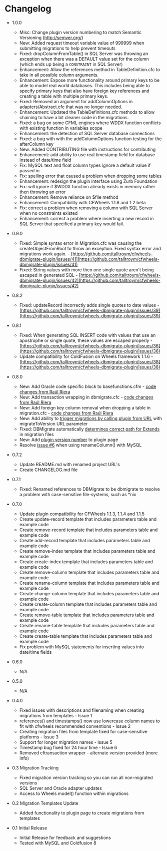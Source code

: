 # Changelog

* 1.0.0
  * Misc: Change plugin version numbering to match Semantic Versioning (http://semver.org/)
  * New: Added request timeout variable value of 999999 when submitting migrations to help prevent timeouts
  * Fixed: dropColumnFromTable() in SQL Server was throwing an exception when there was a DEFAULT value set for the column (which ends up being a `CONSTRAINT` in SQL Server)
  * Enhancement: Allow the references method in TableDefinition.cfc to take in all possible column arguments.
  * Enhancement: Expose more functionality around primary keys to be able to model real world databases. This includes being able to specify primary keys that also have foreign key references and creating a table with multiple primary keys.
  * Fixed: Removed an argument for addColumnOptions in adapters/Abstract.cfc that was no longer needed.
  * Enhancement: Updated the TableDefinitions.cfc methods to allow chaining to have a bit cleaner code in the migrations.
  * Fixed: a bug on some CFML engines where WDDX function conflicts with existing function in variables scope
  * Enhancement: the detection of SQL Server database connections
  * Fixed: a bug with with the addColumnOptions function testing for the afterColumn key
  * New: Added CONTRIBUTING file with instructions for contributing
  * Enhancement: add ability to use real timestamp field for database instead of date/time field
  * Fix: MySQL text and float column types ignore a default value if passed in
  * Fix: spelling error that caused a problem when dropping some tables
  * Enhancement: redesign the plugin interface using Zurb Foundation
  * Fix: will ignore if $WDDX function already exists in memory rather then throwing an error
  * Enhancement: Remove reliance on $file method
  * Enhancement: Compatibility with CFWheels 1.1.8 and 1.2 beta
  * Fix: correct a problem when removing a column with SQL Server when no constraints existed
  * Enhancement: correct a problem where inserting a new record in SQL Server that specified a primary key would fail.
  

* 0.9.0
  * Fixed: Simple syntax error in Migration.cfc was causing the createObjectFromRoot to throw an exception. Fixed syntax error and migrations work again.  - [https://github.com/talltroym/cfwheels-dbmigrate-plugin/issues/41](https://github.com/talltroym/cfwheels-dbmigrate-plugin/issues/41)
  * Fixed: String values with more then one single quote aren't being escaped in generated SQL  - [https://github.com/talltroym/cfwheels-dbmigrate-plugin/issues/42](https://github.com/talltroym/cfwheels-dbmigrate-plugin/issues/42)

* 0.8.2
  * Fixed: updateRecord incorrectly adds single quotes to date values - [https://github.com/talltroym/cfwheels-dbmigrate-plugin/issues/39](https://github.com/talltroym/cfwheels-dbmigrate-plugin/issues/39)

* 0.8.1
  * Fixed: When generating SQL INSERT code with values that use an apostrophe or single quote, these values are escaped properly - [https://github.com/talltroym/cfwheels-dbmigrate-plugin/issues/36](https://github.com/talltroym/cfwheels-dbmigrate-plugin/issues/36)
  * Update compatibility for ColdFusion on Wheels framework 1.1.6 - [https://github.com/talltroym/cfwheels-dbmigrate-plugin/issues/38](https://github.com/talltroym/cfwheels-dbmigrate-plugin/issues/38)

* 0.8.0
  * New: Add Oracle code specific block to basefunctions.cfm - [code changes from Raúl Riera](https://github.com/talltroym/cfwheels-dbmigrate-plugin/issues/27)
  * New: Add transaction wrapping in dbmigrate.cfc - [code changes from Raúl Riera](https://github.com/talltroym/cfwheels-dbmigrate-plugin/issues/27)
  * New: Add foreign key column removal when dropping a table in migration.cfc - [code changes from Raúl Riera](https://github.com/talltroym/cfwheels-dbmigrate-plugin/issues/27)
  * New: Add ability to [trigger migrations by calling plugin from URL](https://github.com/talltroym/cfwheels-dbmigrate-plugin/issues/28) with migrateToVersion URL parameter
  * Fixed: DBMigrate automatically [determines correct path for Extends](https://github.com/talltroym/cfwheels-dbmigrate-plugin/issues/33) in migration files
  * New: Add [plugin version number](https://github.com/talltroym/cfwheels-dbmigrate-plugin/issues/31) to plugin page
  * Resolve [issue #6](https://github.com/talltroym/cfwheels-dbmigrate-plugin/issues/6) when using renameColumn() with MySQL
  
* 0.7.2
  * Update README.md with renamed project URL's
  * Create CHANGELOG.md file

* 0.7.1
  * Fixed: Renamed references to DBMigrate to be dbmigrate to resolve a problem with case-sensitive file-systems, such as *nix

* 0.7.0
  * Update plugin compatibility for CFWheels 1.1.3, 1.1.4 and 1.1.5
  * Create update-record template that includes parameters table and example code
  * Create remove-record template that includes parameters table and example code  
  * Create add-record template that includes parameters table and example code
  * Create remove-index template that includes parameters table and example code
  * Create create-index template that includes parameters table and example code
  * Create remove-column template that includes parameters table and example code
  * Create rename-column template that includes parameters table and example code
  * Create change-column template that includes parameters table and example code
  * Create create-column template that includes parameters table and example code
  * Create remove-table template that includes parameters table and example code
  * Create rename-table template that includes parameters table and example code
  * Create create-table template that includes parameters table and example code
  * Fix problem with MySQL statements for inserting values into date/time fields

* 0.6.0
  * N/A
  
* 0.5.0
  * N/A  
  
* 0.4.0
  * Fixed issues with descriptions and filenaming when creating migrations from templates - Issue 1
  * references() and timestamps() now use lowercase column names to fit with cfwheels recommended conventions - Issue 2
  * Creating migration files from template fixed for case-sensitive platforms - Issue 3
  * Support for longer migration names - Issue 5
  * Timestamp bug fixed for 24 hour time - Issue 6
  * Removed cftransaction wrapper - alternate version provided (more info)

* 0.3 Migration Tracking
  * Fixed migration version tracking so you can run all non-migrated versions
  * SQL Server and Oracle adapter updates
  * Access to Wheels model() function within migrations

* 0.2 Migration Templates Update
  * Added functionality to plugin page to create migrations from templates

* 0.1 Initial Release
  * Initial Release for feedback and suggestions
  * Tested with MySQL and Coldfusion 8
